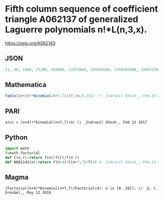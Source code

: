 # Fifth column sequence of coefficient triangle A062137 of generalized Laguerre polynomials n\!\*L\(n,3,x\)\.
https://oeis.org/A062143
## JSON
```JSON
[1, 40, 1080, 25200, 554400, 11975040, 259459200, 5708102400, 128432304000, 2968213248000, 70643475302400, 1733976211968000, 43927397369856000, 1148870392750080000, 31019500604252160000, 864410083505160192000]
```
## Mathematica
```Mathematica
Table[(n+4)!*Binomial[n+7,7]/4!,{n,0,15}] (* _Indranil Ghosh_, Feb 23 2017 *)
```
## PARI
```PARI
a(n) = (n+4)!*binomial(n+7,7)/4! \\ _Indranil Ghosh_, Feb 23 2017
```
## Python
```Python
import math
f=math.factorial
def C(n,r):return f(n)/f(r)/f(n-r)
def A062143(n):return f(n+4)*C(n+7,7)/f(4) # _Indranil Ghosh_, Feb 23 2017
```
## Magma
```Magma
[Factorial(n+4)*Binomial(n+7,7)/Factorial(4): n in [0..20]]; // _G. C. Greubel_, May 12 2018
```
